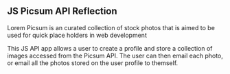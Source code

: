 ## JS Picsum API Reflection

Lorem Picsum is an curated collection of stock photos that is aimed to be used for quick place holders in web development

This JS API app allows a user to create a profile and store a collection of images accessed from the Picsum API. The user
can then email each photo, or email all the photos stored on the user profile to themself.
